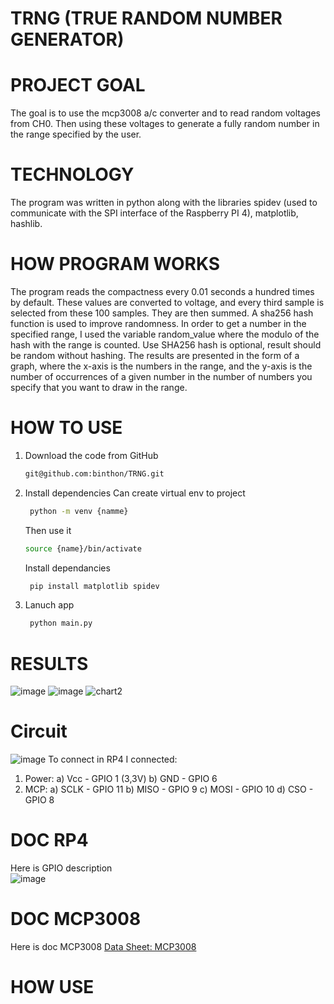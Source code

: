 # TRNG (TRUE RANDOM NUMBER GENERATOR)

# PROJECT GOAL
The goal is to use the mcp3008 a/c converter and to read random voltages from CH0. Then using these voltages to generate a fully random number in the range specified by the user. 
# TECHNOLOGY
The program was written in python along with the libraries spidev (used to communicate with the SPI interface of the Raspberry PI 4), matplotlib, hashlib.
# HOW PROGRAM WORKS
The program reads the compactness every 0.01 seconds a hundred times by default. These values are converted to voltage, and every third sample is selected from these 100 samples. They are then summed. A sha256 hash function is used to improve randomness. In order to get a number in the specified range, I used the variable random_value where the modulo of the hash with the range is counted. Use SHA256 hash is optional, result should be random without hashing.
The results are presented in the form of a graph, where the x-axis is the numbers in the range, and the y-axis is the number of occurrences of a given number in the number of numbers you specify that you want to draw in the range.
# HOW TO USE
1. Download the code from GitHub
    ```bash
    git@github.com:binthon/TRNG.git
    ```
2. Install dependencies
   Can create virtual env to project
   ```bash
    python -m venv {namme}
    ```
   Then use it
   ```bash
   source {name}/bin/activate
    ```
   Install dependancies
   ```bash
    pip install matplotlib spidev 
    ```
3. Lanuch app
   ```bash
    python main.py
    ```
# RESULTS
![image](https://github.com/binthon/TRNG/assets/74725795/e9ab3959-d3f4-4ce6-aaae-5d5ed5d084b4)
![image](https://github.com/binthon/TRNG/assets/74725795/b30ae7e5-39fd-489e-b2e0-1289362747f2)
![chart2](https://github.com/binthon/TRNG/assets/74725795/681ca99d-ff04-4097-95f1-09cd4d36b5ed)
# Circuit 
![image](https://github.com/binthon/TRNG/assets/74725795/6c715d7b-7c5c-4fcf-8825-3ec49c6b5cc6)
To connect in RP4 I connected:
1. Power:
   a) Vcc - GPIO 1 (3,3V)
   b) GND - GPIO 6
2. MCP:
   a) SCLK - GPIO 11
   b) MISO - GPIO 9
   c) MOSI - GPIO 10
   d) CSO - GPIO 8
# DOC RP4
Here is GPIO description
<br>
![image](https://github.com/binthon/TRNG/assets/74725795/a994ea1c-8ef1-4d8f-99ec-a3f8a06331ae)

# DOC MCP3008
Here is doc MCP3008
[Data Sheet: MCP3008](https://ww1.microchip.com/downloads/aemDocuments/documents/MSLD/ProductDocuments/DataSheets/MCP3004-MCP3008-Data-Sheet-DS20001295.pdf)

 # HOW USE
